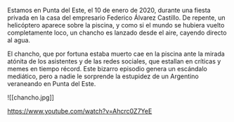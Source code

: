 Estamos en Punta del Este, el 10 de enero de 2020, durante una fiesta privada en la casa del empresario Federico Álvarez Castillo. De repente, un helicóptero aparece sobre la piscina, y como si el mundo se hubiera vuelto completamente loco, un chancho es lanzado desde el aire, cayendo directo al agua.

El chancho, que por fortuna estaba muerto cae en la piscina ante la mirada atónita de los asistentes y de las redes sociales, que estallan en críticas y memes en tiempo récord. Este bizarro episodio genera un escándalo mediático, pero a nadie le sorprende la estupidez de un Argentino veraneando en Punta del Este.

![[chancho.jpg]]

https://www.youtube.com/watch?v=Ahcrc0Z7YeE
